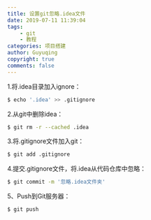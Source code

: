 ```yaml
---
title: 设置git忽略.idea文件
date: 2019-07-11 11:39:04
tags:
    - git
    - 教程
categories: 项目搭建
author: Guyuqing
copyright: true
comments: false
---
```

1.将.idea目录加入ignore：
```bash
$ echo '.idea' >> .gitignore
```

2.从git中删除idea：
```bash
$ git rm -r --cached .idea
```

3.将.gitignore文件加入git：
```bash
$ git add .gitignore
```

4.提交.gitignore文件，将.idea从代码仓库中忽略：
```bash
$ git commit -m '忽略.idea文件夹'
```

5、Push到Git服务器：

```bash
$ git push
```